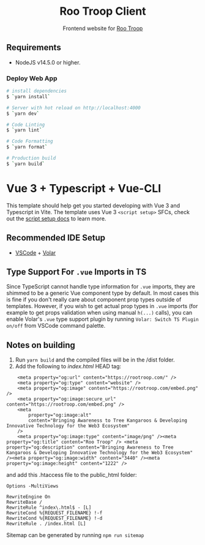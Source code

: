 <div align="center">

<h1>Roo Troop Client</h1>

Frontend website for [Roo Troop](https://rootroop.com)

</div>

## Requirements

- NodeJS v14.5.0 or higher.

### Deploy Web App

```bash
# install dependencies
$ `yarn install`

# Server with hot reload on http://localhost:4000
$ `yarn dev`

# Code Linting
$ `yarn lint`

# Code Formatting
$ `yarn format`

# Production build
$ `yarn build`


```

# Vue 3 + Typescript + Vue-CLI

This template should help get you started developing with Vue 3 and Typescript in Vite. The template uses Vue 3 `<script setup>` SFCs, check out the [script setup docs](https://v3.vuejs.org/api/sfc-script-setup.html#sfc-script-setup) to learn more.

## Recommended IDE Setup

- [VSCode](https://code.visualstudio.com/) + [Volar](https://marketplace.visualstudio.com/items?itemName=johnsoncodehk.volar)

## Type Support For `.vue` Imports in TS

Since TypeScript cannot handle type information for `.vue` imports, they are shimmed to be a generic Vue component type by default. In most cases this is fine if you don't really care about component prop types outside of templates. However, if you wish to get actual prop types in `.vue` imports (for example to get props validation when using manual `h(...)` calls), you can enable Volar's `.vue` type support plugin by running `Volar: Switch TS Plugin on/off` from VSCode command palette.


## Notes on building

1. Run `yarn build` and the compiled files will be in the /dist folder. 
2. Add the following to *index.html* HEAD tag:
```
	<meta property="og:url" content="https://rootroop.com/" />
	<meta property="og:type" content="website" />
	<meta property="og:image" content="https://rootroop.com/embed.png" />
	<meta property="og:image:secure_url" content="https://rootroop.com/embed.png" />
	<meta
		property="og:image:alt"
		content="Bringing Awareness to Tree Kangaroos & Developing Innovative Technology for the Web3 Ecosystem"
	/>
	<meta property="og:image:type" content="image/png" /><meta property="og:title" content="Roo Troop" /> <meta property="og:description" content="Bringing Awareness to Tree Kangaroos & Developing Innovative Technology for the Web3 Ecosystem" /><meta property="og:image:width" content="3440" /><meta property="og:image:height" content="1222" />

```

and add this .htaccess file to the public_html folder:
```
Options -MultiViews

RewriteEngine On
RewriteBase /
RewriteRule ^index\.html$ - [L]
RewriteCond %{REQUEST_FILENAME} !-f
RewriteCond %{REQUEST_FILENAME} !-d
RewriteRule . /index.html [L]
```

Sitemap can be generated by running `npm run sitemap`
